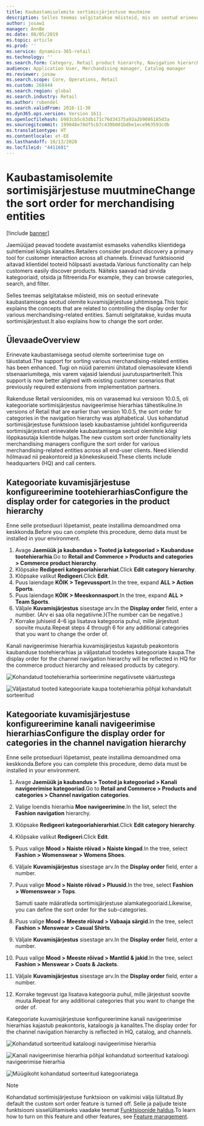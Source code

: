 ```yaml
---
title: Kaubastamisolemite sortimisjärjestuse muutmine
description: Selles teemas selgitatakse mõisteid, mis on seotud erinevate kaubastamisega seotud olemite kuvamisjärjestuse juhtimisega rakenduses Dynamics 365 Commerce.
author: josaw1
manager: AnnBe
ms.date: 08/05/2019
ms.topic: article
ms.prod: ''
ms.service: dynamics-365-retail
ms.technology: ''
ms.search.form: Category, Retail product hierarchy, Navigation hierarchy
audience: Application User, Merchandising manager, Catalog manager
ms.reviewer: josaw
ms.search.scope: Core, Operations, Retail
ms.custom: 268444
ms.search.region: global
ms.search.industry: Retail
ms.author: rubendel
ms.search.validFrom: 2016-11-30
ms.dyn365.ops.version: Version 1611
ms.openlocfilehash: b983cb5c63db171c76d34375a93a2b9086185d3a
ms.sourcegitcommit: 199848e78df5cb7c439b001bdbe1ece963593cdb
ms.translationtype: HT
ms.contentlocale: et-EE
ms.lasthandoff: 10/13/2020
ms.locfileid: "4411681"
---
```

# <a name="change-the-sort-order-for-merchandising-entities"></a><span data-ttu-id="d65af-103">Kaubastamisolemite sortimisjärjestuse muutmine</span><span class="sxs-lookup"><span data-stu-id="d65af-103">Change the sort order for merchandising entities</span></span>


[!include [banner](includes/banner.md)]

<span data-ttu-id="d65af-104">Jaemüüjad peavad toodete avastamist esmaseks vahendiks klientidega suhtlemisel kõigis kanalites.</span><span class="sxs-lookup"><span data-stu-id="d65af-104">Retailers consider product discovery a primary tool for customer interaction across all channels.</span></span> <span data-ttu-id="d65af-105">Erinevad funktsioonid aitavad klientidel tooteid hõlpsasti avastada.</span><span class="sxs-lookup"><span data-stu-id="d65af-105">Various functionality can help customers easily discover products.</span></span> <span data-ttu-id="d65af-106">Näiteks saavad nad sirvida kategooriaid, otsida ja filtreerida.</span><span class="sxs-lookup"><span data-stu-id="d65af-106">For example, they can browse categories, search, and filter.</span></span>

<span data-ttu-id="d65af-107">Selles teemas selgitatakse mõisteid, mis on seotud erinevate kaubastamisega seotud olemite kuvamisjärjestuse juhtimisega.</span><span class="sxs-lookup"><span data-stu-id="d65af-107">This topic explains the concepts that are related to controlling the display order for various merchandising-related entities.</span></span> <span data-ttu-id="d65af-108">Samuti selgitatakse, kuidas muuta sortimisjärjestust.</span><span class="sxs-lookup"><span data-stu-id="d65af-108">It also explains how to change the sort order.</span></span>

## <a name="overview"></a><span data-ttu-id="d65af-109">Ülevaade</span><span class="sxs-lookup"><span data-stu-id="d65af-109">Overview</span></span>

<span data-ttu-id="d65af-110">Erinevate kaubastamisega seotud olemite sorteerimise tuge on täiustatud.</span><span class="sxs-lookup"><span data-stu-id="d65af-110">The support for sorting various merchandising-related entities has been enhanced.</span></span> <span data-ttu-id="d65af-111">Tugi on nüüd paremini ühitatud olemasolevate kliendi stsenaariumitega, mis varem vajasid laiendusi juurutuspartneritelt.</span><span class="sxs-lookup"><span data-stu-id="d65af-111">This support is now better aligned with existing customer scenarios that previously required extensions from implementation partners.</span></span>

<span data-ttu-id="d65af-112">Rakenduse Retail versioonides, mis on varasemad kui versioon 10.0.5, oli kategooriate sortimisjärjestus navigeerimise hierarhias tähestikuline.</span><span class="sxs-lookup"><span data-stu-id="d65af-112">In versions of Retail that are earlier than version 10.0.5, the sort order for categories in the navigation hierarchy was alphabetical.</span></span> <span data-ttu-id="d65af-113">Uus kohandatud sortimisjärjestuse funktsioon laseb kaubastamise juhtidel konfigureerida sortimisjärjestust erinevatele kaubastamisega seotud olemitele kõigi lõppkasutaja klientide hulgas.</span><span class="sxs-lookup"><span data-stu-id="d65af-113">The new custom sort order functionality lets merchandising managers configure the sort order for various merchandising-related entities across all end-user clients.</span></span> <span data-ttu-id="d65af-114">Need kliendid hõlmavad nii peakontoreid ja kõnekeskuseid.</span><span class="sxs-lookup"><span data-stu-id="d65af-114">These clients include headquarters (HQ) and call centers.</span></span>

## <a name="configure-the-display-order-for-categories-in-the-product-hierarchy"></a><span data-ttu-id="d65af-115">Kategooriate kuvamisjärjestuse konfigureerimine tootehierarhias</span><span class="sxs-lookup"><span data-stu-id="d65af-115">Configure the display order for categories in the product hierarchy</span></span>

<span data-ttu-id="d65af-116">Enne selle protseduuri lõpetamist, peate installima demoandmed oma keskkonda.</span><span class="sxs-lookup"><span data-stu-id="d65af-116">Before you can complete this procedure, demo data must be installed in your environment.</span></span>

1. <span data-ttu-id="d65af-117">Avage **Jaemüük ja kaubandus \> Tooted ja kategooriad \> Kaubanduse tootehierarhia**.</span><span class="sxs-lookup"><span data-stu-id="d65af-117">Go to **Retail and Commerce \> Products and categories \> Commerce product hierarchy**.</span></span>
2. <span data-ttu-id="d65af-118">Klõpsake **Redigeeri kategooriahierarhiat**.</span><span class="sxs-lookup"><span data-stu-id="d65af-118">Click **Edit category hierarchy**.</span></span>
3. <span data-ttu-id="d65af-119">Klõpsake valikut **Redigeeri**.</span><span class="sxs-lookup"><span data-stu-id="d65af-119">Click **Edit**.</span></span>
4. <span data-ttu-id="d65af-120">Puus laiendage **KÕIK \> Tegevussport**.</span><span class="sxs-lookup"><span data-stu-id="d65af-120">In the tree, expand **ALL \> Action Sports**.</span></span>
5. <span data-ttu-id="d65af-121">Puus laiendage **KÕIK \> Meeskonnasport**.</span><span class="sxs-lookup"><span data-stu-id="d65af-121">In the tree, expand **ALL \> Team Sports**.</span></span>
6. <span data-ttu-id="d65af-122">Väljale **Kuvamisjärjestus** sisestage arv.</span><span class="sxs-lookup"><span data-stu-id="d65af-122">In the **Display order** field, enter a number.</span></span> <span data-ttu-id="d65af-123">(Arv ei saa olla negatiivne.)</span><span class="sxs-lookup"><span data-stu-id="d65af-123">(The number can be negative.)</span></span>
7. <span data-ttu-id="d65af-124">Korrake juhiseid 4–6 iga lisatava kategooria puhul, mille järjestust soovite muuta.</span><span class="sxs-lookup"><span data-stu-id="d65af-124">Repeat steps 4 through 6 for any additional categories that you want to change the order of.</span></span>

<span data-ttu-id="d65af-125">Kanali navigeerimise hierarhia kuvamisjärjestus kajastub peakontoris kaubanduse tootehierarhias ja väljastatud toodetes kategooriate kaupa.</span><span class="sxs-lookup"><span data-stu-id="d65af-125">The display order for the channel navigation hierarchy will be reflected in HQ for the commerce product hierarchy and released products by category.</span></span>

![Kohandatud tootehierarhia sorteerimine negatiivsete väärtustega](./media/RetailProductHierarchyCustomSortedWithNegativeValues.png)

![Väljastatud tooted kategooriate kaupa tootehierarhia põhjal kohandatult sorteeritud](./media/ReleasedProductsByCategoryCustomSortedBasedOnRetailProductHierarchy.png)

## <a name="configure-the-display-order-for-categories-in-the-channel-navigation-hierarchy"></a><span data-ttu-id="d65af-128">Kategooriate kuvamisjärjestuse konfigureerimine kanali navigeerimise hierarhias</span><span class="sxs-lookup"><span data-stu-id="d65af-128">Configure the display order for categories in the channel navigation hierarchy</span></span>

<span data-ttu-id="d65af-129">Enne selle protseduuri lõpetamist, peate installima demoandmed oma keskkonda.</span><span class="sxs-lookup"><span data-stu-id="d65af-129">Before you can complete this procedure, demo data must be installed in your environment.</span></span>

1. <span data-ttu-id="d65af-130">Avage **Jaemüük ja kaubandus \> Tooted ja kategooriad \> Kanali navigeerimise kategooriad**.</span><span class="sxs-lookup"><span data-stu-id="d65af-130">Go to **Retail and Commerce \> Products and categories \> Channel navigation categories**.</span></span>
2. <span data-ttu-id="d65af-131">Valige loendis hierarhia **Moe navigeerimine**.</span><span class="sxs-lookup"><span data-stu-id="d65af-131">In the list, select the **Fashion navigation** hierarchy.</span></span>
3. <span data-ttu-id="d65af-132">Klõpsake **Redigeeri kategooriahierarhiat**.</span><span class="sxs-lookup"><span data-stu-id="d65af-132">Click **Edit category hierarchy**.</span></span>
4. <span data-ttu-id="d65af-133">Klõpsake valikut **Redigeeri**.</span><span class="sxs-lookup"><span data-stu-id="d65af-133">Click **Edit**.</span></span>
5. <span data-ttu-id="d65af-134">Puus valige **Mood \> Naiste rõivad \> Naiste kingad**.</span><span class="sxs-lookup"><span data-stu-id="d65af-134">In the tree, select **Fashion \> Womenswear \> Womens Shoes**.</span></span>
6. <span data-ttu-id="d65af-135">Väljale **Kuvamisjärjestus** sisestage arv.</span><span class="sxs-lookup"><span data-stu-id="d65af-135">In the **Display order** field, enter a number.</span></span>
7. <span data-ttu-id="d65af-136">Puus valige **Mood \> Naiste rõivad \> Pluusid**.</span><span class="sxs-lookup"><span data-stu-id="d65af-136">In the tree, select **Fashion \> Womenswear \> Tops**.</span></span>

    <span data-ttu-id="d65af-137">Samuti saate määratleda sortimisjärjestuse alamkategooriaid.</span><span class="sxs-lookup"><span data-stu-id="d65af-137">Likewise, you can define the sort order for the sub-categories.</span></span>

8. <span data-ttu-id="d65af-138">Puus valige **Mood \> Meeste rõivad \> Vabaaja särgid**.</span><span class="sxs-lookup"><span data-stu-id="d65af-138">In the tree, select **Fashion \> Menswear \> Casual Shirts**.</span></span>
9. <span data-ttu-id="d65af-139">Väljale **Kuvamisjärjestus** sisestage arv.</span><span class="sxs-lookup"><span data-stu-id="d65af-139">In the **Display order** field, enter a number.</span></span>
10. <span data-ttu-id="d65af-140">Puus valige **Mood \> Meeste rõivad \> Mantlid & jakid**.</span><span class="sxs-lookup"><span data-stu-id="d65af-140">In the tree, select **Fashion \> Menswear \> Coats & Jackets**.</span></span>
11. <span data-ttu-id="d65af-141">Väljale **Kuvamisjärjestus** sisestage arv.</span><span class="sxs-lookup"><span data-stu-id="d65af-141">In the **Display order** field, enter a number.</span></span>
12. <span data-ttu-id="d65af-142">Korrake tegevust iga lisatava kategooria puhul, mille järjestust soovite muuta.</span><span class="sxs-lookup"><span data-stu-id="d65af-142">Repeat for any additional categories that you want to change the order of.</span></span>

<span data-ttu-id="d65af-143">Kategooriate kuvamisjärjestuse konfigureerimine kanali navigeerimise hierarhias kajastub peakontoris, kataloogis ja kanalites.</span><span class="sxs-lookup"><span data-stu-id="d65af-143">The display order for the channel navigation hierarchy is reflected in HQ, catalog, and channels.</span></span>

![Kohandatud sorteeritud kataloogi navigeerimise hierarhia](./media/ChannelNavCustomSorted.png)

![Kanali navigeerimise hierarhia põhjal kohandatud sorteeritud kataloogi navigeerimise hierarhia](./media/CatalogNavHierarchyCustomSortedBasedOnChannelNav.png)

![Müügikoht kohandatud sorteeritud kategooriatega](./media/POSChannelCategoriesCustomSorted.png)

> [!NOTE]
> <span data-ttu-id="d65af-147">Kohandatud sortimisjärjestuse funktsioon on vaikimisi välja lülitatud.</span><span class="sxs-lookup"><span data-stu-id="d65af-147">By default the custom sort order feature is turned off.</span></span> <span data-ttu-id="d65af-148">Selle ja paljude teiste funktsiooni sisselülitamiseks vaadake teemat [Funktsioonide haldus](https://docs.microsoft.com/dynamics365/unified-operations/fin-and-ops/get-started/feature-management/feature-management-overview).</span><span class="sxs-lookup"><span data-stu-id="d65af-148">To learn how to turn on this feature and other features, see [Feature management](https://docs.microsoft.com/dynamics365/unified-operations/fin-and-ops/get-started/feature-management/feature-management-overview).</span></span>
